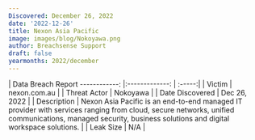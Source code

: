 ```yaml
---
Discovered: December 26, 2022
date: '2022-12-26'
title: Nexon Asia Pacific
image: images/blog/Nokoyawa.png
author: Breachsense Support
draft: false
yearmonths: 2022/december
---
```



| Data Breach Report
------------:     |:-------------:    | :-----:|
| Victim      | nexon.com.au      | 
| Threat Actor      | Nokoyawa      | 
| Date Discovered      | Dec 26, 2022      | 
| Description      | Nexon Asia Pacific is an end-to-end managed IT provider with services ranging from cloud, secure networks, unified communications, managed security, business solutions and digital workspace solutions.      | 
| Leak Size      | N/A      | 

